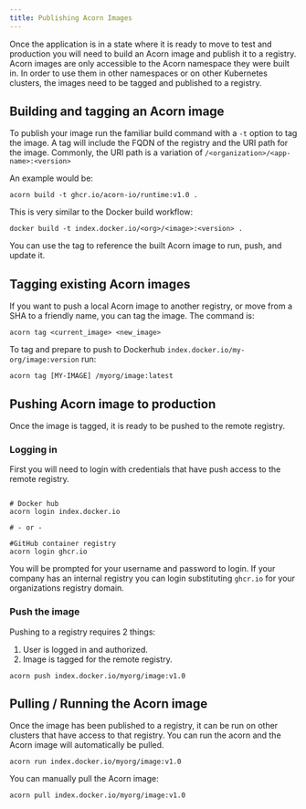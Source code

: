```yaml
---
title: Publishing Acorn Images
---
```


Once the application is in a state where it is ready to move to test and production you will need to build an Acorn image and publish it to a registry. Acorn images are only accessible to the Acorn namespace they were built in. In order to use them in other namespaces or on other Kubernetes clusters, the images need to be tagged and published to a registry.

## Building and tagging an Acorn image

To publish your image run the familiar build command with a `-t` option to tag the image. A tag will include the FQDN of the registry and the URI path for the image. Commonly, the URI path is a variation of `/<organization>/<app-name>:<version>`

An example would be:

```shell
acorn build -t ghcr.io/acorn-io/runtime:v1.0 .
```

This is very similar to the Docker build workflow:

```shell
docker build -t index.docker.io/<org>/<image>:<version> .
```

You can use the tag to reference the built Acorn image to run, push, and update it.

## Tagging existing Acorn images

If you want to push a local Acorn image to another registry, or move from a SHA to a friendly name, you can tag the image. The command is:

```shell
acorn tag <current_image> <new_image>
```

To tag and prepare to push to Dockerhub `index.docker.io/my-org/image:version` run:

```shell
acorn tag [MY-IMAGE] /myorg/image:latest
```

## Pushing Acorn image to production

Once the image is tagged, it is ready to be pushed to the remote registry.

### Logging in

First you will need to login with credentials that have push access to the remote registry.

```shell

# Docker hub
acorn login index.docker.io

# - or -

#GitHub container registry
acorn login ghcr.io
```

You will be prompted for your username and password to login. If your company has an internal registry you can login substituting `ghcr.io` for your organizations registry domain.

### Push the image

Pushing to a registry requires 2 things:

1. User is logged in and authorized.
1. Image is tagged for the remote registry.

```shell
acorn push index.docker.io/myorg/image:v1.0
```

## Pulling / Running the Acorn image

Once the image has been published to a registry, it can be run on other clusters that have access to that registry. You can run the acorn and the Acorn image will automatically be pulled.

```shell
acorn run index.docker.io/myorg/image:v1.0
```

You can manually pull the Acorn image:

```shell
acorn pull index.docker.io/myorg/image:v1.0
```
